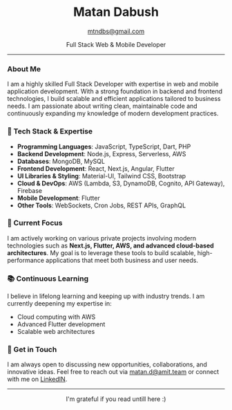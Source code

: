 
<h1 align="center">Matan Dabush</h1>

<p align="center">
  <a href="mailto:mtndbs@gmail.com">mtndbs@gmail.com</a>
</p>

<p align="center">Full Stack Web & Mobile Developer</p>

---

### About Me

I am a highly skilled Full Stack Developer with expertise in web and mobile application development. With a strong foundation in backend and frontend technologies, I build scalable and efficient applications tailored to business needs. I am passionate about writing clean, maintainable code and continuously expanding my knowledge of modern development practices.

### 💼 Tech Stack & Expertise

- **Programming Languages**: JavaScript, TypeScript, Dart, PHP
- **Backend Development**: Node.js, Express, Serverless, AWS
- **Databases**: MongoDB, MySQL
- **Frontend Development**: React, Next.js, Angular, Flutter
- **UI Libraries & Styling**: Material-UI, Tailwind CSS, Bootstrap
- **Cloud & DevOps**: AWS (Lambda, S3, DynamoDB, Cognito, API Gateway), Firebase
- **Mobile Development**: Flutter
- **Other Tools**: WebSockets, Cron Jobs, REST APIs, GraphQL

### 🚀 Current Focus

I am actively working on various private projects involving modern technologies such as **Next.js, Flutter, AWS, and advanced cloud-based architectures**. My goal is to leverage these tools to build scalable, high-performance applications that meet both business and user needs.

### 📚 Continuous Learning

I believe in lifelong learning and keeping up with industry trends. I am currently deepening my expertise in:

- Cloud computing with AWS
- Advanced Flutter development
- Scalable web architectures

### 📩 Get in Touch

I am always open to discussing new opportunities, collaborations, and innovative ideas. Feel free to reach out via matan.d@amit.team  or connect with me on <a href="https://www.linkedin.com/in/matan-moshe-daboush-85888b232">LinkedIN</a>.

---

<p align="center">I'm grateful if you read untill here :) </p>

